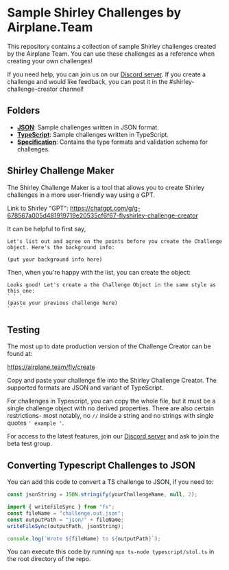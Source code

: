# Sample Shirley Challenges by Airplane.Team

This repository contains a collection of sample Shirley challenges created by the Airplane Team. You can use these challenges as a reference when creating your own challenges!

If you need help, you can join us on our [Discord server](https://airplane.team/discord). If you create a challenge and would like feedback, you can post it in the #shirley-challenge-creator channel!

## Folders

- **[JSON](./json)**: Sample challenges written in JSON format.
- **[TypeScript](./typescript)**: Sample challenges written in TypeScript.
- **[Specification](./specification)**: Contains the type formats and validation schema for challenges.

## Shirley Challenge Maker

The Shirley Challenge Maker is a tool that allows you to create Shirley challenges in a more user-friendly way using a GPT.

Link to Shirley "GPT":
https://chatgpt.com/g/g-678567a005d481919719e20535cf6f67-flyshirley-challenge-creator

It can be helpful to first say,

```
Let's list out and agree on the points before you create the Challenge object. Here's the background info:

(put your background info here)
```

Then, when you're happy with the list, you can create the object:

```
Looks good! Let's create a the Challenge Object in the same style as this one:
` ` `
(paste your previous challenge here)
` ` `
```

## Testing

The most up to date production version of the Challenge Creator can be found at:

https://airplane.team/fly/create

Copy and paste your challenge file into the Shirley Challenge Creator. The supported formats are JSON and variant of TypeScript.

For challenges in Typescript, you can copy the whole file, but it must be a single challenge object with no derived properties. There are also certain restrictions- most notably, no `//` inside a string and no strings with single quotes `' example '`.

For access to the latest features, join our [Discord server](https://airplane.team/discord) and ask to join the beta test group.

## Converting Typescript Challenges to JSON

You can add this code to convert a TS challenge to JSON, if you need to:

```typescript
const jsonString = JSON.stringify(yourChallengeName, null, 2);

import { writeFileSync } from "fs";
const fileName = "challenge.out.json";
const outputPath = "json/" + fileName;
writeFileSync(outputPath, jsonString);

console.log(`Wrote ${fileName} to ${outputPath}`);
```

You can execute this code by running `npx ts-node typescript/stol.ts` in the root directory of the repo.
